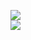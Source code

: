 [![](https://img.shields.io/badge/Made%20With-Github%20Spray-lightgrey.svg?style=for-the-badge&logo=github)](https://github.com/Annihil/github-spray#5831)  
[![](https://i.imgur.com/2DrTn0Z.gif)](https://github.com/Annihil/github-spray)